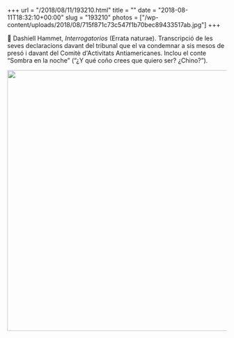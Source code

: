 +++
url = "/2018/08/11/193210.html"
title = ""
date = "2018-08-11T18:32:10+00:00"
slug = "193210"
photos = ["/wp-content/uploads/2018/08/715f871c73c547f1b70bec89433517ab.jpg"]
+++

📖 Dashiell Hammet, *Interrogatorios* (Errata naturae). Transcripció de les seves declaracions davant del tribunal que el va condemnar a sis mesos de presó i davant del Comitè d'Activitats Antiamericanes. Inclou el conte “Sombra en la noche” (“¿Y qué coño crees que quiero ser? ¿Chino?”).

<img src="/wp-content/uploads/2018/08/715f871c73c547f1b70bec89433517ab.jpg" width="600" height="600" />
